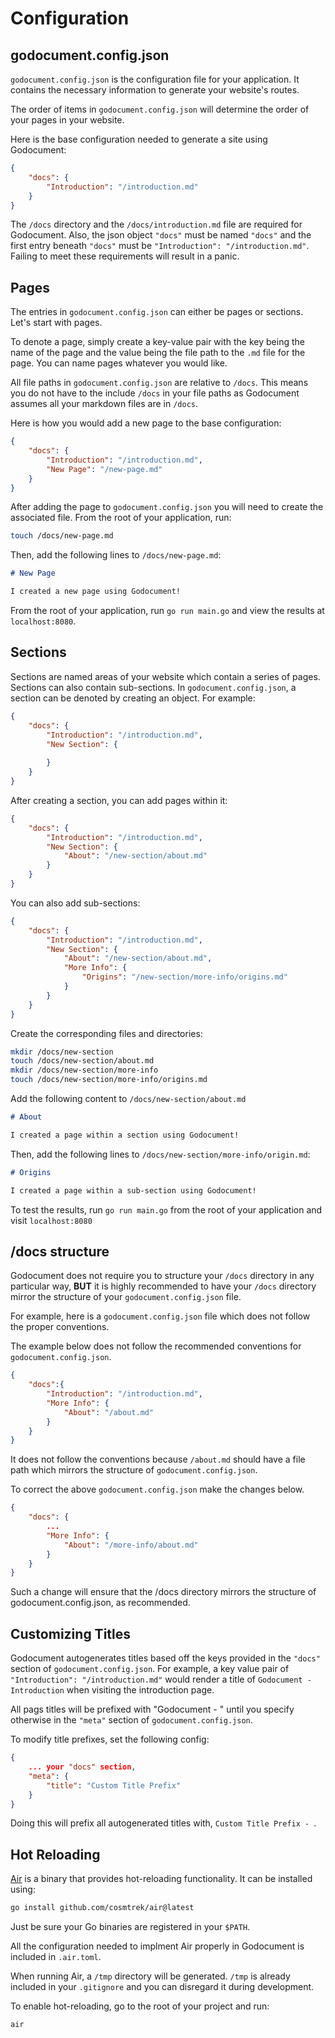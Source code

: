 <meta name="description" content="Learn how to configure your Godocument static site generator using the godocument.config.json file. This guide covers the creation of pages, sections, and maintaining the structure of the /docs directory to ensure a well-organized documentation website.">


# Configuration

## godocument.config.json

`godocument.config.json` is the configuration file for your application. It contains the necessary information to generate your website's routes. 

<md-important>The order of items in `godocument.config.json` will determine the order of your pages in your website.</md-important>

Here is the base configuration needed to generate a site using Godocument:

```json
{
    "docs": {
        "Introduction": "/introduction.md"
    }
}
```

<md-warning>The `/docs` directory and the `/docs/introduction.md` file are required for Godocument. Also, the json object `"docs"` must be named `"docs"` and the first entry beneath `"docs"` must be `"Introduction": "/introduction.md"`. Failing to meet these requirements will result in a panic.</md-warning>

## Pages

The entries in `godocument.config.json` can either be pages or sections. Let's start with pages.

To denote a page, simply create a key-value pair with the key being the name of the page and the value being the file path to the `.md` file for the page. You can name pages whatever you would like.

<md-important>All file paths in `godocument.config.json` are relative to `/docs`. This means you do not have to the include `/docs` in your file paths as Godocument assumes all your markdown files are in `/docs`.</md-important>

Here is how you would add a new page to the base configuration:

```json
{
    "docs": {
        "Introduction": "/introduction.md",
        "New Page": "/new-page.md"
    }
}
```

After adding the page to `godocument.config.json` you will need to create the associated file. From the root of your application, run:

```bash
touch /docs/new-page.md
```

Then, add the following lines to `/docs/new-page.md`:

```md
# New Page

I created a new page using Godocument!
```

From the root of your application, run `go run main.go` and view the results at `localhost:8080`.

## Sections

Sections are named areas of your website which contain a series of pages. Sections can also contain sub-sections. In `godocument.config.json`, a section can be denoted by creating an object. For example:

```json
{
    "docs": {
        "Introduction": "/introduction.md",
        "New Section": {
            
        }
    }
}
```

After creating a section, you can add pages within it:

```json
{
    "docs": {
        "Introduction": "/introduction.md",
        "New Section": {
            "About": "/new-section/about.md" 
        }
    }
}
```

You can also add sub-sections:

```json
{
    "docs": {
        "Introduction": "/introduction.md",
        "New Section": {
            "About": "/new-section/about.md",
            "More Info": {
                "Origins": "/new-section/more-info/origins.md"
            }
        }
    }
}
```

Create the corresponding files and directories:

```bash
mkdir /docs/new-section
touch /docs/new-section/about.md
mkdir /docs/new-section/more-info
touch /docs/new-section/more-info/origins.md
```

Add the following content to `/docs/new-section/about.md`

```md
# About

I created a page within a section using Godocument!
```

Then, add the following lines to `/docs/new-section/more-info/origin.md`:

```md
# Origins

I created a page within a sub-section using Godocument!
```

To test the results, run `go run main.go` from the root of your application and visit `localhost:8080`

## /docs structure

Godocument does not require you to structure your `/docs` directory in any particular way, **BUT** it is highly recommended to have your `/docs` directory mirror the structure of your `godocument.config.json` file.

For example, here is a `godocument.config.json` file which does not follow the proper conventions.

<md-warning>The example below does not follow the recommended conventions for `godocument.config.json`.</md-warning>

```json
{
    "docs":{
        "Introduction": "/introduction.md",
        "More Info": {
            "About": "/about.md"
        }
    }
}
```

It does not follow the conventions because `/about.md` should have a file path which mirrors the structure of `godocument.config.json`.

<md-correct>To correct the above `godocument.config.json` make the changes below.</md-correct>

```json
{
    "docs": {
        ...
        "More Info": {
            "About": "/more-info/about.md"
        }
    }
}
```

Such a change will ensure that the /docs directory mirrors the structure of godocument.config.json, as recommended.

## Customizing Titles

Godocument autogenerates titles based off the keys provided in the `"docs"` section of `godocument.config.json`. For example, a key value pair of `"Introduction": "/introduction.md"` would render a title of `Godocument - Introduction` when visiting the introduction page.

<md-important>All pags titles will be prefixed with "Godocument - " until you specify otherwise in the `"meta"` section of `godocument.config.json`.</md-important>

To modify title prefixes, set the following config:

```json
{
    ... your "docs" section,
    "meta": {
        "title": "Custom Title Prefix"
    }
}
```

Doing this will prefix all autogenerated titles with, `Custom Title Prefix - `.

## Hot Reloading
 
[Air](https://github.com/cosmtrek/air) is a binary that provides hot-reloading functionality. It can be installed using:

```bash
go install github.com/cosmtrek/air@latest
```

Just be sure your Go binaries are registered in your `$PATH`.

All the configuration needed to implment Air properly in Godocument is included in `.air.toml`.

When running Air, a `/tmp` directory will be generated. `/tmp` is already included in your `.gitignore` and you can disregard it during development.

To enable hot-reloading, go to the root of your project and run:

```bash
air
```
